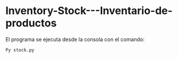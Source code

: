 # Inventory-Stock---Inventario-de-productos
El programa se ejecuta desde la consola con el comando:
```
Py stock.py
```
